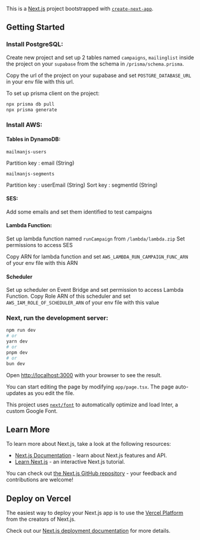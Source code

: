 This is a [Next.js](https://nextjs.org/) project bootstrapped with [`create-next-app`](https://github.com/vercel/next.js/tree/canary/packages/create-next-app).

## Getting Started

### Install PostgreSQL:

Create new project and set up 2 tables named `campaigns`, `mailinglist` inside the project on your `supabase` from the schema in `/prisma/schema.prisma`.

Copy the url of the project on your supabase and set `POSTGRE_DATABASE_URL` in your env file with this url.

To set up prisma client on the project:

```bash
npx prisma db pull
npx prisma generate
```

### Install AWS:

#### Tables in DynamoDB:

`mailmanjs-users`

Partition key : email (String)

`mailmanjs-segments`

Partition key : userEmail (String)
Sort key : segmentId (String)

#### SES:

Add some emails and set them identified to test campaigns

#### Lambda Function:

Set up lambda function named `runCampaign` from `/lambda/lambda.zip`
Set permissions to access SES

Copy ARN for lambda function and set `AWS_LAMBDA_RUN_CAMPAIGN_FUNC_ARN` of your env file with this ARN

#### Scheduler

Set up scheduler on Event Bridge and set permission to access Lambda Function.
Copy Role ARN of this scheduler and set `AWS_IAM_ROLE_OF_SCHEDULER_ARN` of your env file with this value

### Next, run the development server:

```bash
npm run dev
# or
yarn dev
# or
pnpm dev
# or
bun dev
```

Open [http://localhost:3000](http://localhost:3000) with your browser to see the result.

You can start editing the page by modifying `app/page.tsx`. The page auto-updates as you edit the file.

This project uses [`next/font`](https://nextjs.org/docs/basic-features/font-optimization) to automatically optimize and load Inter, a custom Google Font.

## Learn More

To learn more about Next.js, take a look at the following resources:

- [Next.js Documentation](https://nextjs.org/docs) - learn about Next.js features and API.
- [Learn Next.js](https://nextjs.org/learn) - an interactive Next.js tutorial.

You can check out [the Next.js GitHub repository](https://github.com/vercel/next.js/) - your feedback and contributions are welcome!

## Deploy on Vercel

The easiest way to deploy your Next.js app is to use the [Vercel Platform](https://vercel.com/new?utm_medium=default-template&filter=next.js&utm_source=create-next-app&utm_campaign=create-next-app-readme) from the creators of Next.js.

Check out our [Next.js deployment documentation](https://nextjs.org/docs/deployment) for more details.
